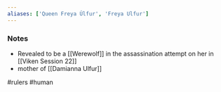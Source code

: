 ```yaml
---
aliases: ['Queen Freya Úlfur', 'Freya Ulfur']
---
```


### Notes

- Revealed to be a [[Werewolf]] in the assassination attempt on her in [[Viken Session 22]]
- mother of [[Damianna Ulfur]]

#rulers #human 